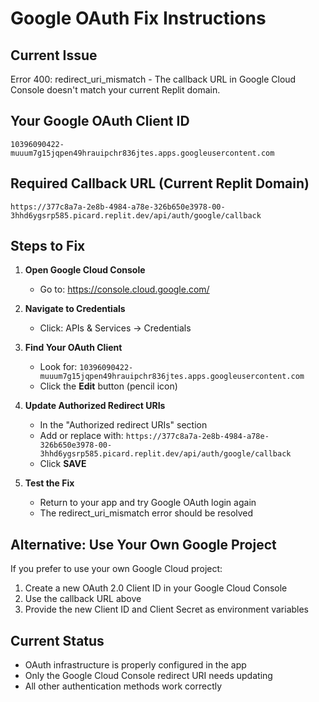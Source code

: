 # Google OAuth Fix Instructions

## Current Issue
Error 400: redirect_uri_mismatch - The callback URL in Google Cloud Console doesn't match your current Replit domain.

## Your Google OAuth Client ID
`10396090422-muuum7g15jqpen49hrauipchr836jtes.apps.googleusercontent.com`

## Required Callback URL (Current Replit Domain)
```
https://377c8a7a-2e8b-4984-a78e-326b650e3978-00-3hhd6ygsrp585.picard.replit.dev/api/auth/google/callback
```

## Steps to Fix

1. **Open Google Cloud Console**
   - Go to: https://console.cloud.google.com/

2. **Navigate to Credentials**
   - Click: APIs & Services → Credentials

3. **Find Your OAuth Client**
   - Look for: `10396090422-muuum7g15jqpen49hrauipchr836jtes.apps.googleusercontent.com`
   - Click the **Edit** button (pencil icon)

4. **Update Authorized Redirect URIs**
   - In the "Authorized redirect URIs" section
   - Add or replace with: `https://377c8a7a-2e8b-4984-a78e-326b650e3978-00-3hhd6ygsrp585.picard.replit.dev/api/auth/google/callback`
   - Click **SAVE**

5. **Test the Fix**
   - Return to your app and try Google OAuth login again
   - The redirect_uri_mismatch error should be resolved

## Alternative: Use Your Own Google Project
If you prefer to use your own Google Cloud project:
1. Create a new OAuth 2.0 Client ID in your Google Cloud Console
2. Use the callback URL above
3. Provide the new Client ID and Client Secret as environment variables

## Current Status
- OAuth infrastructure is properly configured in the app
- Only the Google Cloud Console redirect URI needs updating
- All other authentication methods work correctly